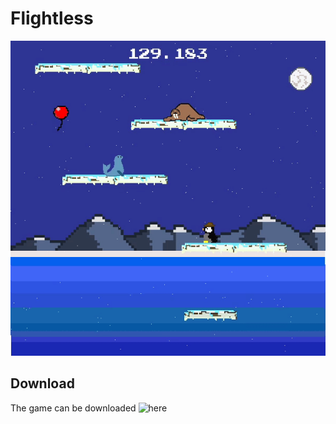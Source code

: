 # Flightless

  ![Demo](flightless_demo.gif)

## Download

The game can be downloaded ![here](https://drive.google.com/file/d/1LDzizuABTKBxqS-VQTg8leSHrN05Qb_l/view?usp=sharing)
